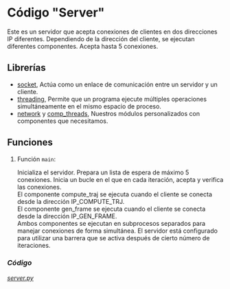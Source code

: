 # Código "Server"

Este es un servidor que acepta conexiones de clientes en dos direcciones IP diferentes. Dependiendo de la dirección del cliente, se ejecutan diferentes componentes. Acepta hasta 5 conexiones.



## Librerías

*   [socket](../librerias/Librería_Socket.md), Actúa como un enlace de comunicación entre un servidor y un cliente.
*   [threading](../librerias/Librería_Thread.md), Permite que un programa ejecute múltiples operaciones simultáneamente en el mismo espacio de proceso.
*   [network](../../../network/exceptions.py) y [comp_threads](../../../components/gen_frame/), Nuestros módulos personalizados con componentes que necesitamos.



## Funciones

1. Función `main`:

    Inicializa el servidor. Prepara un lista de espera de máximo 5 conexiones. Inicia un bucle en el que en cada iteración, acepta y verifica las conexiones. <br>
    El componente compute_traj se ejecuta cuando el cliente se conecta desde la dirección IP_COMPUTE_TRJ. <br>
    El componente gen_frame se ejecuta cuando el cliente se conecta desde la dirección IP_GEN_FRAME. <br>
    Ambos componentes se ejecutan en subprocesos separados para manejar conexiones de forma simultánea. El servidor está configurado para utilizar una barrera que se activa después de cierto número de iteraciones.



### *Código*

[*server.py*](../../../server/server.py)
